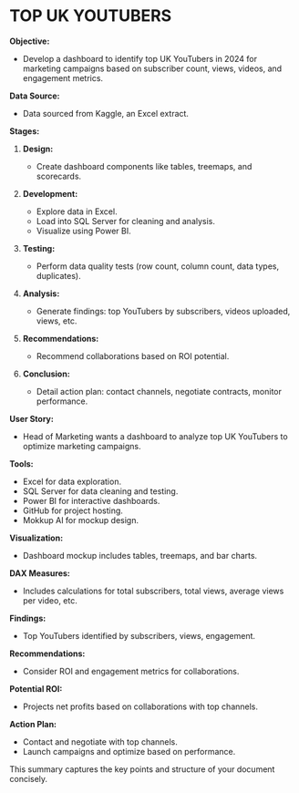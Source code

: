 # TOP UK YOUTUBERS


**Objective:**
- Develop a dashboard to identify top UK YouTubers in 2024 for marketing campaigns based on subscriber count, views, videos, and engagement metrics.

**Data Source:**
- Data sourced from Kaggle, an Excel extract.

**Stages:**
1. **Design:**
   - Create dashboard components like tables, treemaps, and scorecards.
   
2. **Development:**
   - Explore data in Excel.
   - Load into SQL Server for cleaning and analysis.
   - Visualize using Power BI.
   
3. **Testing:**
   - Perform data quality tests (row count, column count, data types, duplicates).

4. **Analysis:**
   - Generate findings: top YouTubers by subscribers, videos uploaded, views, etc.

5. **Recommendations:**
   - Recommend collaborations based on ROI potential.

6. **Conclusion:**
   - Detail action plan: contact channels, negotiate contracts, monitor performance.

**User Story:**
- Head of Marketing wants a dashboard to analyze top UK YouTubers to optimize marketing campaigns.

**Tools:**
- Excel for data exploration.
- SQL Server for data cleaning and testing.
- Power BI for interactive dashboards.
- GitHub for project hosting.
- Mokkup AI for mockup design.

**Visualization:**
- Dashboard mockup includes tables, treemaps, and bar charts.

**DAX Measures:**
- Includes calculations for total subscribers, total views, average views per video, etc.

**Findings:**
- Top YouTubers identified by subscribers, views, engagement.

**Recommendations:**
- Consider ROI and engagement metrics for collaborations.

**Potential ROI:**
- Projects net profits based on collaborations with top channels.

**Action Plan:**
- Contact and negotiate with top channels.
- Launch campaigns and optimize based on performance.

This summary captures the key points and structure of your document concisely.
